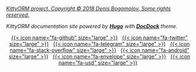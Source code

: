 
[_KittyORM project. Copyright © 2018 Denis Bogomolov. Some rights reserved._](https://akaish.github.io/KittyORMPages/license/)

_KittyORM documentation site powered by [**Hugo**](https://gohugo.io) with [**DocDock**](https://github.com/vjeantet/hugo-theme-docdock) theme._

<center>

[{{< icon name="fa-github" size="large" >}}](https://github.com/akaish/KittyORM "Visit KittyORM Github repo")&nbsp;&nbsp;
[{{< icon name="fa-twitter" size="large" >}}](https://twitter.com/OrmKitty "Follow KittyORM at twitter")&nbsp;&nbsp;
[{{< icon name="fa-telegram" size="large" >}}](https://t.me/kittyorm "Subscribe to KittyORM telegram channel")&nbsp;&nbsp;
[{{< icon name="fa-stack-overflow" size="large" >}}](https://stackoverflow.com/users/10656176/kittyorm "Ask questions related with KittyORM at StackOverflow")&nbsp;&nbsp;
[{{< icon name="fa-android" size="large" >}}](https://akaish.github.io/KittyORMPages/hidden/android "Check out KittyORM Demo at Play Market")&nbsp;&nbsp;
[{{< icon name="fa-envelope" size="large" >}}](https://akaish.github.io/KittyORMPages/contacts "Contact us")&nbsp;&nbsp;
[{{< icon name="fa-usd" size="large" >}}](https://akaish.github.io/KittyORMPages/makekittygreater/l6t4 "Sponsor KittyORM development")&nbsp;&nbsp;

</center>
